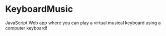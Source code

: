 # KeyboardMusic

JavaScript Web app where you can play a virtual musical keyboard using a computer keyboard!
